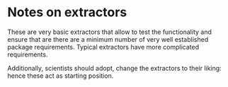 # Notes on extractors
These are very basic extractors that allow to test the functionality and ensure that are there are a minimum number of
very well established package requirements. Typical extractors have more complicated requirements.

Additionally, scientists should adopt, change the extractors to their liking: hence these act as starting position.
